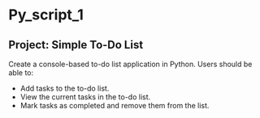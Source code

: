 # Py_script_1
## Project: Simple To-Do List

Create a console-based to-do list application in Python. Users should be able to:

- Add tasks to the to-do list.
- View the current tasks in the to-do list.
- Mark tasks as completed and remove them from the list.
